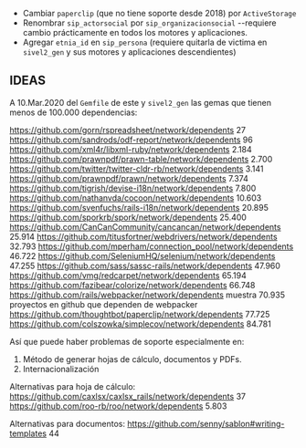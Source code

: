 * Cambiar `paperclip` (que no tiene soporte desde 2018) por `ActiveStorage`
* Renombrar `sip_actorsocial` por `sip_organizacionsocial` --requiere
  cambio prácticamente en todos los motores y aplicaciones.
* Agregar `etnia_id` en `sip_persona` (requiere quitarla de victima en
  `sivel2_gen` y sus motores y aplicaciones descendientes)


IDEAS
-----

A 10.Mar.2020 del `Gemfile` de este y `sivel2_gen` las gemas que tienen 
menos de 100.000 dependencias:

  https://github.com/gorn/rspreadsheet/network/dependents 27
  https://github.com/sandrods/odf-report/network/dependents 96
  https://github.com/xml4r/libxml-ruby/network/dependents 2.184
  https://github.com/prawnpdf/prawn-table/network/dependents 2.700
  https://github.com/twitter/twitter-cldr-rb/network/dependents 3.141
  https://github.com/prawnpdf/prawn/network/dependents 7.374
  https://github.com/tigrish/devise-i18n/network/dependents 7.800
  https://github.com/nathanvda/cocoon/network/dependents 10.603
  https://github.com/svenfuchs/rails-i18n/network/dependents 20.895
  https://github.com/sporkrb/spork/network/dependents 25.400
  https://github.com/CanCanCommunity/cancancan/network/dependents 25.914
  https://github.com/titusfortner/webdrivers/network/dependents 32.793
  https://github.com/mperham/connection_pool/network/dependents 46.722
  https://github.com/SeleniumHQ/selenium/network/dependents 47.255
  https://github.com/sass/sassc-rails/network/dependents 47.960
  https://github.com/vmg/redcarpet/network/dependents 65.194
  https://github.com/fazibear/colorize/network/dependents 66.748
  https://github.com/rails/webpacker/network/dependents muestra 70.935 proyectos en github que dependen de webpacker
  https://github.com/thoughtbot/paperclip/network/dependents 77.725
  https://github.com/colszowka/simplecov/network/dependents 84.781

Así que puede haber problemas de soporte especialmente en:
1. Método de generar hojas de cálculo, documentos y PDFs.
2. Internacionalización


Alternativas para hoja de cálculo:
  https://github.com/caxlsx/caxlsx_rails/network/dependents 37
  https://github.com/roo-rb/roo/network/dependents 5.803

Alternativas para documentos:
  https://github.com/senny/sablon#writing-templates 44


